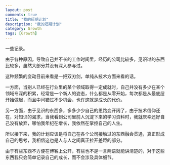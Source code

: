 ```yaml
---
layout: post
comments: true
title: "我的短期计划"
description: "我的短期计划"
category: Growth
tags: [Growth]
---
```


一些记录。

<!--more-->

由于各种原因，导致自己并不长的工作时间里，经历的公司比较多，见识过的东西比较多，虽然大部分并没有深入参与过。

这种频繁的变动目前来看是一把双刃剑，单纯从技术方面来看的话。

一方面，当别人已经在行业里的某个领域取得一定成就时，自己并没有多少在某个领域专深的积累，经常是一个新人的姿态，什么都是从零开始，每次都是从最底层开始做起，而且中间错过不少机会，也许这就是成长的代价。

另一方面，由于见识的东西多，多多少少自己的思路变开阔了，由于技术信仰还在，对知识的渴求，当我看到公司里前人沉淀下来的学习资料时，我就庆幸还好自己没有放弃，哪怕我年纪在增长，我依然在掌控自己的人生。

所以接下来，我的计划应该是将自己在各个公司接触过的东西融会贯通，真正形成自己的思考，我相信这也是人与人之间真正拉开差距的部分。

由于有些东西不方便在博客上公开，有些也不是一言两语就能讲清楚的，对于这些东西我只会简单记录自己的成长，而不会涉及具体细节。

